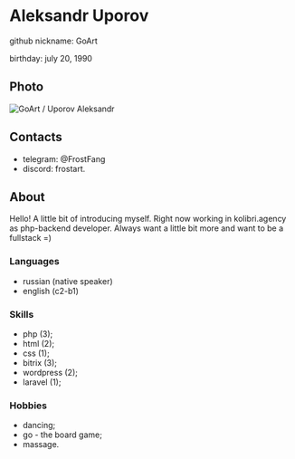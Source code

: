 # Aleksandr Uporov

github nickname: GoArt

birthday: july 20, 1990

## Photo

![GoArt / Uporov Aleksandr](https://sun3-20.userapi.com/impg/OUb9Si8V8nU2v-Yhn2wTwK5ts-oADLlhMFW_gA/BwC_cpBgud8.jpg?size=721x1080&quality=95&sign=80a55da3eff3009d84ec90a1b6fd2197&type=album "it's me")

## Contacts

+ telegram: @FrostFang
+ discord: frostart.

## About

Hello! A little bit of introducing myself.
Right now working in kolibri.agency as php-backend developer.
Always want a little bit more and want to be a fullstack =)

### Languages

+ russian (native speaker)
+ english (c2-b1)

### Skills

+ php (3);
+ html (2);
+ css (1);  
+ bitrix (3);
+ wordpress (2);
+ laravel (1);

### Hobbies

+ dancing;
+ go - the board game;
+ massage.